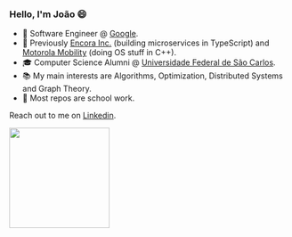 ### Hello, I'm João 😄 

- 💼  Software Engineer @ [Google](https://www.google.com/).
- 📱  Previously [Encora Inc.](https://www.daitan.com/) (building microservices in TypeScript) and [Motorola Mobility](https://motorola.com/) (doing OS stuff in C++).
- 🎓  Computer Science Alumni @ [Universidade Federal de São Carlos](https://www2.ufscar.br/).
- 📚  My main interests are Algorithms, Optimization, Distributed Systems and Graph Theory.
- 🌱  Most repos are school work.

Reach out to me on <a href="https://www.linkedin.com/in/joaovicmendes/" target="_blank">Linkedin</a>.

<div>
<img height="180em" src="https://github-readme-stats.vercel.app/api/top-langs/?username=joaovicmendes&layout=compact&langs_count=8&theme=buefy&hide=html,tex,Jupyter%20Notebook,dart,plsql,css"/>
</div>
